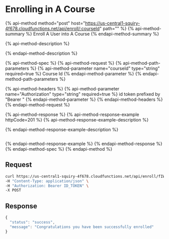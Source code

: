 # Enrolling in A Course

{% api-method method="post" host="https://us-central1-squiry-4f678.cloudfunctions.net/api/enroll/:courseId" path="" %}
{% api-method-summary %}
Enroll A User into A Course
{% endapi-method-summary %}

{% api-method-description %}

{% endapi-method-description %}

{% api-method-spec %}
{% api-method-request %}
{% api-method-path-parameters %}
{% api-method-parameter name="courseId" type="string" required=true %}
Course Id
{% endapi-method-parameter %}
{% endapi-method-path-parameters %}

{% api-method-headers %}
{% api-method-parameter name="Authorization" type="string" required=true %}
id token prefixed by "Bearer "
{% endapi-method-parameter %}
{% endapi-method-headers %}
{% endapi-method-request %}

{% api-method-response %}
{% api-method-response-example httpCode=201 %}
{% api-method-response-example-description %}

{% endapi-method-response-example-description %}

```text

```

{% endapi-method-response-example %}
{% endapi-method-response %}
{% endapi-method-spec %}
{% endapi-method %}

## **Request**

```bash
curl https://us-central1-squiry-4f678.cloudfunctions.net/api/enroll/fIWTG1Z5S79ncTHMRUPl \
-H "Content-Type: application/json" \
-H "Authorization: Bearer ID_TOKEN" \
-X POST
```

## **Response**

```javascript
{
  "status": "success",
  "message": "Congratulations you have been successfully enrolled"
}
```
